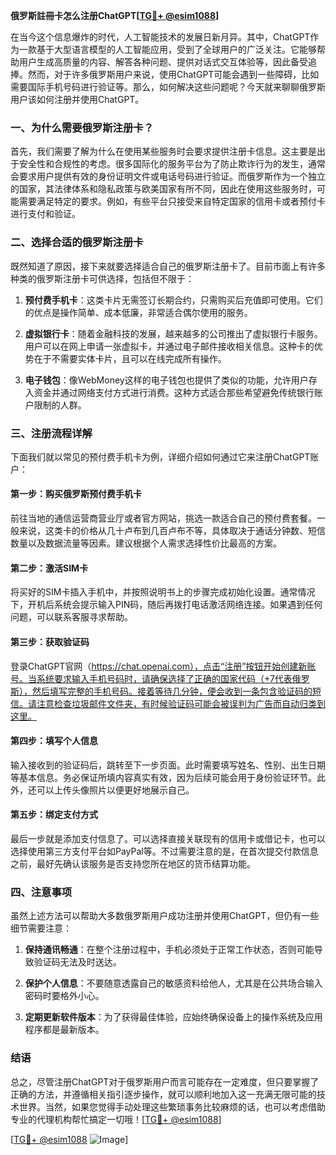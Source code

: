 **俄罗斯註冊卡怎么注册ChatGPT[[TG💪+ @esim1088](https://t.me/s/esim1088)]**

在当今这个信息爆炸的时代，人工智能技术的发展日新月异。其中，ChatGPT作为一款基于大型语言模型的人工智能应用，受到了全球用户的广泛关注。它能够帮助用户生成高质量的内容、解答各种问题、提供对话式交互体验等，因此备受追捧。然而，对于许多俄罗斯用户来说，使用ChatGPT可能会遇到一些障碍，比如需要国际手机号码进行验证等。那么，如何解决这些问题呢？今天就来聊聊俄罗斯用户该如何注册并使用ChatGPT。

### 一、为什么需要俄罗斯注册卡？

首先，我们需要了解为什么在使用某些服务时会要求提供注册卡信息。这主要是出于安全性和合规性的考虑。很多国际化的服务平台为了防止欺诈行为的发生，通常会要求用户提供有效的身份证明文件或电话号码进行验证。而俄罗斯作为一个独立的国家，其法律体系和隐私政策与欧美国家有所不同，因此在使用这些服务时，可能需要满足特定的要求。例如，有些平台只接受来自特定国家的信用卡或者预付卡进行支付和验证。

### 二、选择合适的俄罗斯注册卡

既然知道了原因，接下来就要选择适合自己的俄罗斯注册卡了。目前市面上有许多种类的俄罗斯注册卡可供选择，包括但不限于：

1. **预付费手机卡**：这类卡片无需签订长期合约，只需购买后充值即可使用。它们的优点是操作简单、成本低廉，非常适合偶尔使用的服务。
   
2. **虚拟银行卡**：随着金融科技的发展，越来越多的公司推出了虚拟银行卡服务。用户可以在网上申请一张虚拟卡，并通过电子邮件接收相关信息。这种卡的优势在于不需要实体卡片，且可以在线完成所有操作。

3. **电子钱包**：像WebMoney这样的电子钱包也提供了类似的功能，允许用户存入资金并通过网络支付方式进行消费。这种方式适合那些希望避免传统银行账户限制的人群。

### 三、注册流程详解

下面我们就以常见的预付费手机卡为例，详细介绍如何通过它来注册ChatGPT账户：

#### 第一步：购买俄罗斯预付费手机卡

前往当地的通信运营商营业厅或者官方网站，挑选一款适合自己的预付费套餐。一般来说，这类卡的价格从几十卢布到几百卢布不等，具体取决于通话分钟数、短信数量以及数据流量等因素。建议根据个人需求选择性价比最高的方案。

#### 第二步：激活SIM卡

将买好的SIM卡插入手机中，并按照说明书上的步骤完成初始化设置。通常情况下，开机后系统会提示输入PIN码，随后再拨打电话激活网络连接。如果遇到任何问题，可以联系客服寻求帮助。

#### 第三步：获取验证码

登录ChatGPT官网（https://chat.openai.com），点击“注册”按钮开始创建新账号。当系统要求输入手机号码时，请确保选择了正确的国家代码（+7代表俄罗斯），然后填写完整的手机号码。接着等待几分钟，便会收到一条包含验证码的短信。请注意检查垃圾邮件文件夹，有时候验证码可能会被误判为广告而自动归类到这里。

#### 第四步：填写个人信息

输入接收到的验证码后，跳转至下一步页面。此时需要填写姓名、性别、出生日期等基本信息。务必保证所填内容真实有效，因为后续可能会用于身份验证环节。此外，还可以上传头像照片以便更好地展示自己。

#### 第五步：绑定支付方式

最后一步就是添加支付信息了。可以选择直接关联现有的信用卡或借记卡，也可以选择使用第三方支付平台如PayPal等。不过需要注意的是，在首次提交付款信息之前，最好先确认该服务是否支持您所在地区的货币结算功能。

### 四、注意事项

虽然上述方法可以帮助大多数俄罗斯用户成功注册并使用ChatGPT，但仍有一些细节需要注意：

1. **保持通讯畅通**：在整个注册过程中，手机必须处于正常工作状态，否则可能导致验证码无法及时送达。
   
2. **保护个人信息**：不要随意透露自己的敏感资料给他人，尤其是在公共场合输入密码时要格外小心。
   
3. **定期更新软件版本**：为了获得最佳体验，应始终确保设备上的操作系统及应用程序都是最新版本。

### 结语

总之，尽管注册ChatGPT对于俄罗斯用户而言可能存在一定难度，但只要掌握了正确的方法，并遵循相关指引逐步操作，就可以顺利地加入这一充满无限可能的技术世界。当然，如果您觉得手动处理这些繁琐事务比较麻烦的话，也可以考虑借助专业的代理机构帮忙搞定一切哦！[[TG💪+ @esim1088](https://t.me/s/esim1088)]

[[TG💪+ @esim1088](https://t.me/s/esim1088) ![Image](https://i.postimg.cc/4NQfJmqS/Snipaste-2025-05-13-00-14-12.png)]